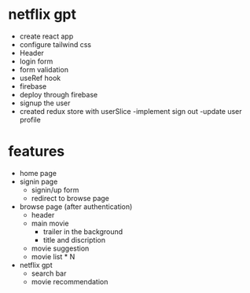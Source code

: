 # netflix gpt
- create react app
- configure tailwind css
- Header
- login form 
- form validation
- useRef hook
- firebase
- deploy through firebase
- signup the user 
- created redux store with userSlice
-implement sign out
-update user profile

# features
- home page 
- signin page 
    - signin/up form
    - redirect to browse page 
- browse page (after authentication)
    - header
    - main movie 
        - trailer in the background
        - title and discription 
    - movie suggestion 
    - movie list * N
- netflix gpt 
    - search bar 
    - movie recommendation 

